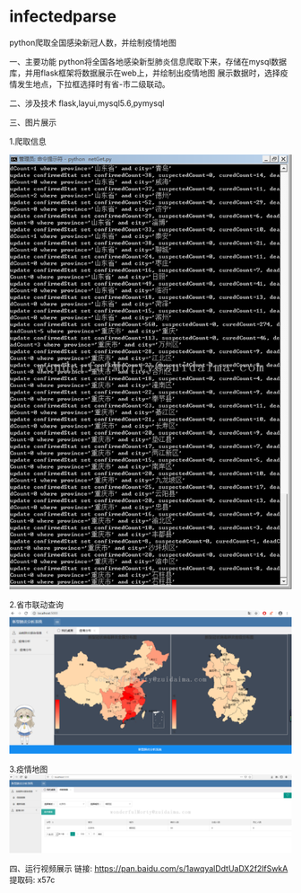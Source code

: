 # infectedparse
python爬取全国感染新冠人数，并绘制疫情地图

一、主要功能
python将全国各地感染新型肺炎信息爬取下来，存储在mysql数据库，并用flask框架将数据展示在web上，并绘制出疫情地图
展示数据时，选择疫情发生地点，下拉框选择时有省-市二级联动。

二、涉及技术
flask,layui,mysql5.6,pymysql

三、图片展示

1.爬取信息

![爬取信息](https://github.com/wonderfulMorty/infectedparse/blob/master/img/2306f5701411b1172ce2b43fbbc612bf_w.png)

2.省市联动查询
![省市联动查询](https://github.com/wonderfulMorty/infectedparse/blob/master/img/20200220154802782_w.png)

3.疫情地图
![疫情地图](https://github.com/wonderfulMorty/infectedparse/blob/master/img/24cf663047c78a00667a83c3318c2321_w.png)


四、运行视频展示
链接: https://pan.baidu.com/s/1awqyalDdtUaDX2f2lfSwkA 提取码: x57c
